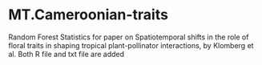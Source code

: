 # MT.Cameroonian-traits
Random Forest Statistics for paper on Spatiotemporal shifts in the role of floral traits in shaping tropical plant-pollinator interactions, by Klomberg et al. 
Both R file and txt file are added
